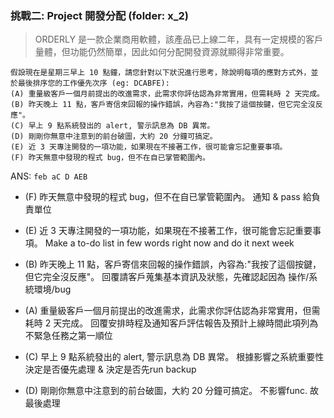 ### 挑戰二: Project 開發分配 (folder: x_2)
> ORDERLY 是一款企業商用軟體，該產品已上線二年，具有一定規模的客戶量體，但功能仍然簡單，因此如何分配開發資源就顯得非常重要。
```
假設現在是星期三早上 10 點鐘，請您針對以下狀況進行思考，除說明每項的應對方式外，並於最後排序您的工作優先次序 (eg: DCABFE):
(A) 重量級客戶一個月前提出的改進需求，此需求你評估認為非常實用，但需耗時 2 天完成。
(B) 昨天晚上 11 點，客戶寄信來回報的操作錯誤，內容為:"我按了這個按鍵，但它完全沒反應"。
(C) 早上 9 點系統發出的 alert, 警示訊息為 DB 異常。
(D) 剛剛你無意中注意到的前台破圖，大約 20 分鐘可搞定。
(E) 近 3 天專注開發的一項功能，如果現在不接著工作，很可能會忘記重要事項。
(F) 昨天無意中發現的程式 bug，但不在自已掌管範圍內。
```


ANS: `feb aC D AEB`

- (F) 昨天無意中發現的程式 bug，但不在自已掌管範圍內。
通知 & pass 給負責單位

- (E) 近 3 天專注開發的一項功能，如果現在不接著工作，很可能會忘記重要事項。
Make a to-do list in few words right now and do it next week

- (B) 昨天晚上 11 點，客戶寄信來回報的操作錯誤，內容為:"我按了這個按鍵，但它完全沒反應"。
回覆請客戶蒐集基本資訊及狀態，先確認起因為 操作/系統環境/bug

- (A) 重量級客戶一個月前提出的改進需求，此需求你評估認為非常實用，但需耗時 2 天完成。
回覆安排時程及通知客戶評估報告及預計上線時間此項列為不緊急任務之第一順位

- (C) 早上 9 點系統發出的 alert, 警示訊息為 DB 異常。
根據影響之系統重要性決定是否優先處理 & 決定是否先run backup

- (D) 剛剛你無意中注意到的前台破圖，大約 20 分鐘可搞定。
不影響func. 故最後處理
